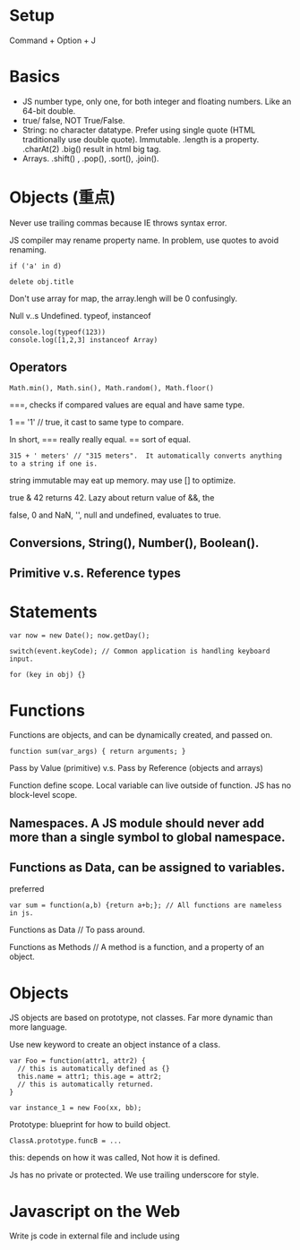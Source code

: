 # Setup
Command + Option + J

# Basics
-  JS number type, only one, for both integer and floating numbers. Like an 64-bit double.
-  true/ false, NOT True/False.
- String: no character datatype. Prefer using single quote (HTML traditionally use double quote). Immutable. .length is a property. .charAt(2) .big() result in html big tag.
- Arrays. .shift() , .pop(), .sort(), .join().

# Objects (重点)

Never use trailing commas because IE throws syntax error.

JS compiler may rename property name. In problem, use quotes to avoid renaming.

```
if ('a' in d)

delete obj.title
```

Don't use array for map, the array.lengh will be 0 confusingly.

Null v..s Undefined.
typeof, instanceof

```
console.log(typeof(123))
console.log([1,2,3] instanceof Array)
```

## Operators
```
Math.min(), Math.sin(), Math.random(), Math.floor()
```

===, checks if compared values are equal and have same type.

1 == '1'   // true, it cast to same type to compare.

In short, === really really equal. == sort of equal.
```
315 + ' meters' // "315 meters".  It automatically converts anything to a string if one is.
```

string immutable may eat up memory. may use [] to optimize.

true & 42 returns 42. Lazy about return value of &&, the 

false, 0 and NaN, '', null  and undefined, evaluates to true.

## Conversions, String(), Number(), Boolean().

## Primitive v.s. Reference types

# Statements
```
var now = new Date(); now.getDay();

switch(event.keyCode); // Common application is handling keyboard input.

for (key in obj) {}
```

# Functions
Functions are objects, and can be dynamically created, and passed on.

```
function sum(var_args) { return arguments; }
```

Pass by Value (primitive) v.s. Pass by Reference (objects and arrays)

Function define scope. Local variable can live outside of function. JS has no block-level scope.

## Namespaces. A JS module should never add more than a single symbol to global namespace.

## Functions as Data, can be assigned to variables. 

preferred 
```
var sum = function(a,b) {return a+b;}; // All functions are nameless in js.
```

Functions as Data // To pass around.

Functions as Methods // A method is a function, and a property of an object.

# Objects
JS objects are based on prototype, not classes. Far more dynamic than more language.

Use new keyword to create an object instance of a class.

```
var Foo = function(attr1, attr2) {
  // this is automatically defined as {}
  this.name = attr1; this.age = attr2;
  // this is automatically returned.
}

var instance_1 = new Foo(xx, bb);
```

Prototype: blueprint for how to build object.

```
ClassA.prototype.funcB = ...
```

this: depends on how it was called, Not how it is defined.

Js has no private or protected. We use trailing underscore for style.

# Javascript on the Web

  Write js code in external file and include using <script> tag.
  ```
  <script src='code.js'></script>
  ```
  Never use self-closing script tag. Won't work in many browsers.
  

  !1 instead of false
  
  Compiler concatenate all the file together.  Compiler does compression, but not real obfuscation.
  
  Best practices: bundle all js code into one file, minimize http requests.
  
  ## DOM
  document object refers to the <body>. More in Mozilla's DOM reference.
  
  
